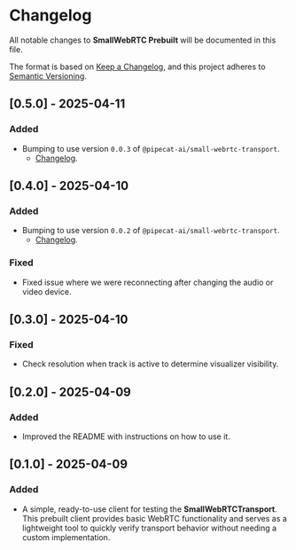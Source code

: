 # Changelog

All notable changes to **SmallWebRTC Prebuilt** will be documented in this file.

The format is based on [Keep a Changelog](https://keepachangelog.com/en/1.0.0/),
and this project adheres to [Semantic Versioning](https://semver.org/spec/v2.0.0.html).

## [0.5.0] - 2025-04-11

### Added

- Bumping to use version `0.0.3` of `@pipecat-ai/small-webrtc-transport`.
    - [Changelog]().

## [0.4.0] - 2025-04-10

### Added

- Bumping to use version `0.0.2` of `@pipecat-ai/small-webrtc-transport`.
    - [Changelog](https://github.com/pipecat-ai/pipecat-client-web-transports/blob/main/transports/small-webrtc-transport/CHANGELOG.md#002---2025-04-10).

### Fixed

- Fixed issue where we were reconnecting after changing the audio or video device.

## [0.3.0] - 2025-04-10

### Fixed

- Check resolution when track is active to determine visualizer visibility.

## [0.2.0] - 2025-04-09

### Added

- Improved the README with instructions on how to use it.

## [0.1.0] - 2025-04-09

### Added

- A simple, ready-to-use client for testing the **SmallWebRTCTransport**.
This prebuilt client provides basic WebRTC functionality and serves as a lightweight tool 
to quickly verify transport behavior without needing a custom implementation. 